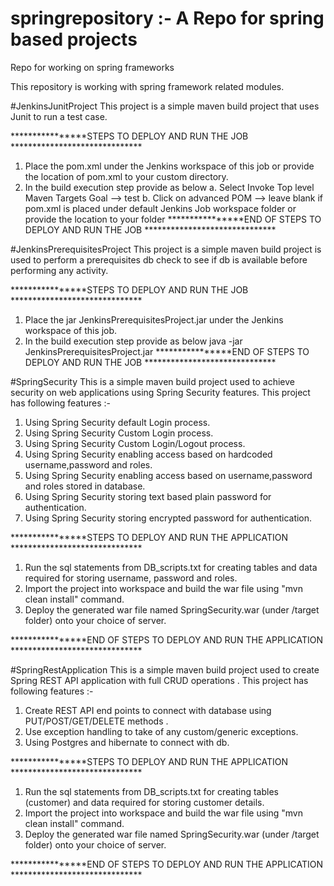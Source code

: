 # springrepository :- A Repo for spring based projects
Repo for working on spring frameworks

This repository is working with spring framework related modules.

#JenkinsJunitProject
This project is a simple maven build project that uses Junit to run a test case.

****************STEPS TO DEPLOY AND RUN THE JOB ******************************
1. Place the pom.xml under the Jenkins workspace of this job or provide the location of pom.xml to your custom directory.
2. In the build execution step provide as below
    a. Select Invoke Top level Maven Targets
        Goal --> test
    b. Click on advanced
        POM --> leave blank if pom.xml is placed under default Jenkins Job workspace folder or provide the location to your folder
****************END OF STEPS TO DEPLOY AND RUN THE JOB ******************************


#JenkinsPrerequisitesProject
This project is a simple maven build project is used to perform a prerequisites db check to see if db is available before performing any activity.

****************STEPS TO DEPLOY AND RUN THE JOB ******************************
1. Place the jar JenkinsPrerequisitesProject.jar under the Jenkins workspace of this job.
2. In the build execution step provide as below
    java -jar JenkinsPrerequisitesProject.jar
****************END OF STEPS TO DEPLOY AND RUN THE JOB ******************************

#SpringSecurity
This is a simple maven build project used to achieve security on web applications using Spring Security features. 
This project has following features :-

1. Using Spring Security default Login process.
2. Using Spring Security Custom Login process.
3. Using Spring Security Custom Login/Logout process.
4. Using Spring Security enabling access based on hardcoded username,password and roles.
5. Using Spring Security enabling access based on username,password and roles stored in database.
6. Using Spring Security storing text based plain password for authentication.
7. Using Spring Security storing encrypted password for authentication.

****************STEPS TO DEPLOY AND RUN THE APPLICATION ******************************
1. Run the sql statements from DB_scripts.txt for creating tables and data required for storing username, password and roles.
2. Import the project into workspace and build the war file using "mvn clean install" command.
3. Deploy the generated war file named  SpringSecurity.war (under /target folder) onto your choice of server.

****************END OF STEPS TO DEPLOY AND RUN THE APPLICATION ******************************

#SpringRestApplication
This is a simple maven build project used to create Spring REST API application with full CRUD operations . 
This project has following features :-

1. Create REST API end points to connect with database using PUT/POST/GET/DELETE methods .
2. Use exception handling to take of any custom/generic exceptions.
3. Using Postgres and hibernate to connect with db.

****************STEPS TO DEPLOY AND RUN THE APPLICATION ******************************
1. Run the sql statements from DB_scripts.txt for creating tables (customer) and data required for storing customer details.
2. Import the project into workspace and build the war file using "mvn clean install" command.
3. Deploy the generated war file named  SpringSecurity.war (under /target folder) onto your choice of server.

****************END OF STEPS TO DEPLOY AND RUN THE APPLICATION ******************************
